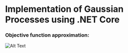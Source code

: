 # Implementation of Gaussian Processes using .NET Core

### Objective function approximation:

![Alt Text](https://github.com/koryakinp/GP/blob/master/GP/gp-explore.gif?raw=true)
